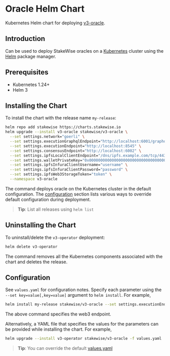 # Oracle Helm Chart

Kubernetes Helm chart for deploying [v3-oracle](https://github.com/stakewise/v3-oracle).

## Introduction

Can be used to deploy StakeWise oracles on a [Kubernetes](http://kubernetes.io) cluster using the [Helm](https://helm.sh) package manager.

## Prerequisites

- Kubernetes 1.24+
- Helm 3

## Installing the Chart

To install the chart with the release name `my-release`:

```bash
helm repo add stakewise https://charts.stakewise.io
helm upgrade --install v3-oracle stakewise/v3-oracle \
  --set settings.network="goerli" \
  --set settings.executionGraphqlEndpoint="http://localhost:6001/graphql" \
  --set settings.executionEndpoint="http://localhost:8545" \
  --set settings.consensusEndpoint="http://localhost:6002" \
  --set settings.ipfsLocalClientEndpoint="/dns/ipfs.example.com/tcp/443/https" \
  --set settings.walletPrivateKey="0x0000000000000000000000000000000000000000" \
  --set settings.ipfsInfuraClientUsername="username" \
  --set settings.ipfsInfuraClientPassword="password" \
  --set settings.ipfsWeb3StorageToken="token" \
  --namespace v3-oracle
```

The command deploys oracle on the Kubernetes cluster in the default configuration. The [configuration](#configuration) section lists various ways to override default configuration during deployment.

> **Tip**: List all releases using `helm list`

## Uninstalling the Chart

To uninstall/delete the `v3-operator` deployment:

```bash
helm delete v3-operator
```

The command removes all the Kubernetes components associated with the chart and deletes the release.

## Configuration

See `values.yaml` for configuration notes. Specify each parameter using the `--set key=value[,key=value]` argument to `helm install`. For example,

```bash
helm install my-release stakewise/v3-oracle --set settings.executionEndpoints="XXXXXXXX" --set settings.consensusEndpoints="XXXXXXXX"
```

The above command specifies the web3 endpoint.

Alternatively, a YAML file that specifies the values for the parameters can be provided while installing the chart. For example,

```bash
helm upgrade --install v3-operator stakewise/v3-oracle -f values.yaml
```

> **Tip**: You can override the default [values.yaml](values.yaml)
